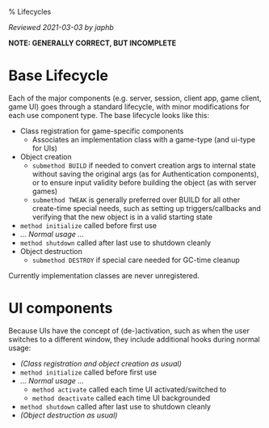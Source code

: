 % Lifecycles

*Reviewed 2021-03-03 by japhb*

**NOTE: GENERALLY CORRECT, BUT INCOMPLETE**


# Base Lifecycle

Each of the major components (e.g. server, session, client app, game client,
game UI) goes through a standard lifecycle, with minor modifications for each
use component type.  The base lifecycle looks like this:

* Class registration for game-specific components
  * Associates an implementation class with a game-type (and ui-type for UIs)
* Object creation
  * `submethod BUILD` if needed to convert creation args to internal state
    without saving the original args (as for Authentication components), or to
    ensure input validity before building the object (as with server games)
  * `submethod TWEAK` is generally preferred over BUILD for all other
    create-time special needs, such as setting up triggers/callbacks and
    verifying that the new object is in a valid starting state
* `method initialize` called before first use
* *... Normal usage ...*
* `method shutdown` called after last use to shutdown cleanly
* Object destruction
  * `submethod DESTROY` if special care needed for GC-time cleanup

Currently implementation classes are never unregistered.


# UI components

Because UIs have the concept of (de-)activation, such as when the user switches
to a different window, they include additional hooks during normal usage:

* *(Class registration and object creation as usual)*
* `method initialize` called before first use
* *... Normal usage ...*
  * `method activate` called each time UI activated/switched to
  * `method deactivate` called each time UI backgrounded
* `method shutdown` called after last use to shutdown cleanly
* *(Object destruction as usual)*

